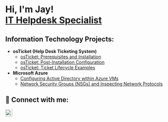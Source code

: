 <h1>Hi, I'm Jay! <br/><a href="https://github.com/JayGallegos1">IT Helpdesk Specialist</a>
 <h2> Information Technology Projects:</h2>

- <b>osTicket (Help Desk Ticketing System)</b>
  - [osTicket: Prerequisites and Installation](https://github.com/JayGallegos1/osticket-prereqs)
  - [osTicket: Post-Installation Configuration](https://github.com/JayGallegos1/post-install-config)
  - [osTicket: Ticket Lifecycle Examples](https://github.com/JayGallegos1/ticket-lifecycle)
- <b>Microsoft Azure</b>
  - [Configuring Active Directory within Azure VMs](https://github.com/JayGallegos1/configure-ad)
  - [Network Security Groups (NSGs) and Inspecting Network Protocols](https://github.com/JayGallegos1/azure-network-protocols)



<h2> 🤳 Connect with me:</h2>
<img align="left" alt="JayGallegos | LinkedIn" width="22px" src="https://cdn.jsdelivr.net/npm/simple-icons@v3/icons/linkedin.svg" />
 

[linkedin]: linkedin.com/in/jay-gallegos

